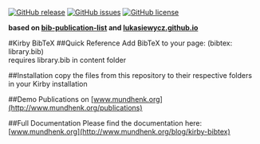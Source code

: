 [![GitHub release](https://img.shields.io/github/release/PhilippMundhenk/Kirby-BibTeX.svg)](https://github.com/PhilippMundhenk/Kirby-BibTeX/releases) [![GitHub issues](https://img.shields.io/github/issues/PhilippMundhenk/Kirby-BibTeX.svg)](https://github.com/PhilippMundhenk/Kirby-BibTeX/issues) [![GitHub license](https://img.shields.io/badge/license-GPLv3-blue.svg)](https://github.com/PhilippMundhenk/Kirby-BibTeX/blob/master/LICENSE)

**based on [bib-publication-list](https://github.com/vkaravir/bib-publication-list) and [lukasiewycz.github.io](https://github.com/lukasiewycz/lukasiewycz.github.io)** 

#Kirby BibTeX
##Quick Reference
Add BibTeX to your page: (bibtex: library.bib)<br/>
requires library.bib in content folder

##Installation
copy the files from this repository to their respective folders in your Kirby installation

##Demo
Publications on [www.mundhenk.org](http://www.mundhenk.org/publications)

##Full Documentation
Please find the documentation here: [www.mundhenk.org](http://www.mundhenk.org/blog/kirby-bibtex)